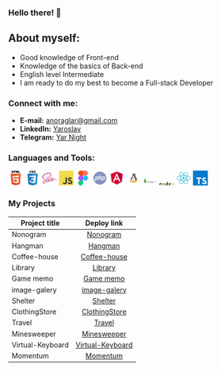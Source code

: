 ### Hello there! 👋
## About myself:
- Good knowledge of Front-end
- Knowledge of the basics of Back-end
- English level Intermediate
- I am ready to do my best to become a Full-stack Developer

### Connect with me:
- __E-mail:__ [anoraglar@gmail.com](anoraglar@gmail.com)
- __LinkedIn:__ [Yaroslav](https://www.linkedin.com/in/yaroslaw-rychik-56932023b/)
- __Telegram:__ [Yar Night](https://t.me/yarNight)

### Languages and Tools:
<img alt="HTML5 icon" width="30px" src="./assets/html.svg">   <img alt="CSS3 icon" width="30px" src="./assets/css.svg">   <img alt="SASS icon" width="30px" src="./assets/sass.png">   <img alt="JS icon" width="30px" src="./assets/js.svg">   <img alt="Figma icon" width="30px" src="./assets/figma.svg">    <img alt="php icon" width="30px" src="./assets/php-svgrepo-com.svg">   <img alt="angular icon" width="30px" src="./assets/angular-svgrepo-com.svg">   <img alt="linux icon" width="30px" src="./assets/linux-svgrepo-com.svg">   <img alt="mongo db icon" width="30px" src="./assets/mongodb-ar21.svg">   <img alt="node js icon" width="30px" src="./assets/nodejs.svg">
<img alt="react js icon" width="30px" src="./assets/react-svgrepo-com.svg">   <img alt="ts icon" width="30px" src="./assets/typescript.svg">

### My Projects
 Project title            |   Deploy link
--------------------------|:-----------------------:
Nonogram                  |   [Nonogram](https://regemler.github.io/Nonogram/nonograms/)
Hangman                   |   [Hangman](https://regemler.github.io/Hangman/hangman//)
Coffee-house              |   [Coffee-house ](https://regemler.github.io/coffee/coffee-house/)
Library                   |   [Library](https://regemler.github.io/library/library/)
Game memo                 |   [Game memo](https://regemler.github.io/Memo/)
image-galery              |   [image-galery](https://regemler.github.io/image-galery/image-galery/)
Shelter                   |   [Shelter](https://regemler.github.io/Cozy-House/shelter/)
ClothingStore             |   [ClothingStore](https://regemler.github.io/ClothingStore/)
Travel                    |   [Travel](https://regemler.github.io/Travel/)
Minesweeper               |   [Minesweeper](https://regemler.github.io/Minesweeper/minesweeper/)
Virtual-Keyboard          |   [Virtual-Keyboard](https://regemler.github.io/Virtual-Keyboard/)
Momentum                  |   [Momentum](https://regemler-momentum.netlify.app/)

<!--
**REGEMLER/REGEMLER** is a ✨ _special_ ✨ repository because its `README.md` (this file) appears on your GitHub profile.

Here are some ideas to get you started:

- 🔭 I’m currently working on ...
- 🌱 I’m currently learning ...
- 👯 I’m looking to collaborate on ...
- 🤔 I’m looking for help with ...
- 💬 Ask me about ...
- 📫 How to reach me: ...
- 😄 Pronouns: ...
- ⚡ Fun fact: ...
-->
